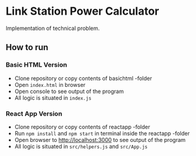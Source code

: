 # Link Station Power Calculator

Implementation of technical problem.

## How to run

### Basic HTML Version

* Clone repository or copy contents of basichtml -folder
* Open `index.html` in browser
* Open console to see output of the program
* All logic is situated in `index.js`

### React App Version

* Clone repository or copy contents of reactapp -folder
* Run `npm install` and `npm start` in terminal inside the reactapp -folder
* Open browser to [http://localhost:3000](http://localhost:3000) to see output of the program
* All logic is situated in `src/helpers.js` and `src/App.js`
